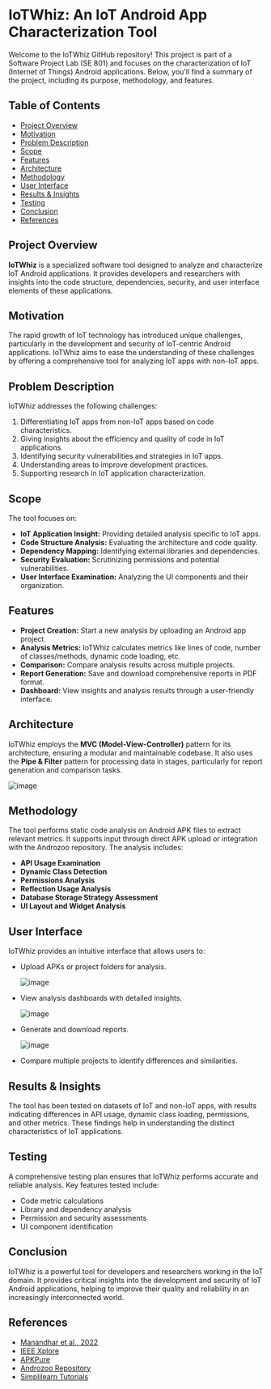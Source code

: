 # IoTWhiz: An IoT Android App Characterization Tool

Welcome to the IoTWhiz GitHub repository! This project is part of a Software Project Lab (SE 801) and focuses on the characterization of IoT (Internet of Things) Android applications. Below, you'll find a summary of the project, including its purpose, methodology, and features.

## Table of Contents

- [Project Overview](#project-overview)
- [Motivation](#motivation)
- [Problem Description](#problem-description)
- [Scope](#scope)
- [Features](#features)
- [Architecture](#architecture)
- [Methodology](#methodology)
- [User Interface](#user-interface)
- [Results & Insights](#results--insights)
- [Testing](#testing)
- [Conclusion](#conclusion)
- [References](#references)

## Project Overview

**IoTWhiz** is a specialized software tool designed to analyze and characterize IoT Android applications. It provides developers and researchers with insights into the code structure, dependencies, security, and user interface elements of these applications.

## Motivation

The rapid growth of IoT technology has introduced unique challenges, particularly in the development and security of IoT-centric Android applications. IoTWhiz aims to ease the understanding of these challenges by offering a comprehensive tool for analyzing IoT apps with non-IoT apps.

## Problem Description

IoTWhiz addresses the following challenges:
1. Differentiating IoT apps from non-IoT apps based on code characteristics.
2. Giving insights about the efficiency and quality of code in IoT applications.
3. Identifying security vulnerabilities and strategies in IoT apps.
4. Understanding areas to improve development practices.
5. Supporting research in IoT application characterization.

## Scope

The tool focuses on:
- **IoT Application Insight:** Providing detailed analysis specific to IoT apps.
- **Code Structure Analysis:** Evaluating the architecture and code quality.
- **Dependency Mapping:** Identifying external libraries and dependencies.
- **Security Evaluation:** Scrutinizing permissions and potential vulnerabilities.
- **User Interface Examination:** Analyzing the UI components and their organization.

## Features

- **Project Creation:** Start a new analysis by uploading an Android app project.
- **Analysis Metrics:** IoTWhiz calculates metrics like lines of code, number of classes/methods, dynamic code loading, etc.
- **Comparison:** Compare analysis results across multiple projects.
- **Report Generation:** Save and download comprehensive reports in PDF format.
- **Dashboard:** View insights and analysis results through a user-friendly interface.

## Architecture

IoTWhiz employs the **MVC (Model-View-Controller)** pattern for its architecture, ensuring a modular and maintainable codebase. It also uses the **Pipe & Filter** pattern for processing data in stages, particularly for report generation and comparison tasks.

![image](https://github.com/user-attachments/assets/6ccae7ba-9895-4ab9-92f6-4c46b0c58955)

## Methodology

The tool performs static code analysis on Android APK files to extract relevant metrics. It supports input through direct APK upload or integration with the Androzoo repository. The analysis includes:
- **API Usage Examination**
- **Dynamic Class Detection**
- **Permissions Analysis**
- **Reflection Usage Analysis**
- **Database Storage Strategy Assessment**
- **UI Layout and Widget Analysis**

## User Interface

IoTWhiz provides an intuitive interface that allows users to:
- Upload APKs or project folders for analysis.
  
  ![image](https://github.com/user-attachments/assets/0ec7dcc1-e27c-4297-9545-da0c7419edbf)

- View analysis dashboards with detailed insights.
  
  ![image](https://github.com/user-attachments/assets/ba8150f0-ad6a-456e-ba8b-1d3f641a76fa)

- Generate and download reports.
  
  ![image](https://github.com/user-attachments/assets/807d01c1-fb76-4d71-99d9-a5bd2f8697cc)

- Compare multiple projects to identify differences and similarities.

## Results & Insights

The tool has been tested on datasets of IoT and non-IoT apps, with results indicating differences in API usage, dynamic class loading, permissions, and other metrics. These findings help in understanding the distinct characteristics of IoT applications.

## Testing

A comprehensive testing plan ensures that IoTWhiz performs accurate and reliable analysis. Key features tested include:
- Code metric calculations
- Library and dependency analysis
- Permission and security assessments
- UI component identification

## Conclusion

IoTWhiz is a powerful tool for developers and researchers working in the IoT domain. It provides critical insights into the development and security of IoT Android applications, helping to improve their quality and reliability in an increasingly interconnected world.

## References

- [Manandhar et al., 2022](https://www.adwaitnadkarni.com/downloads/manandhar-ccs22.pdf)
- [IEEE Xplore](https://ieeexplore.ieee.org/stamp/stamp.jsp?arnumber=8986632)
- [APKPure](https://m.apkpure.com/#google_vignette)
- [Androzoo Repository](https://androzoo.uni.lu/)
- [Simplilearn Tutorials](https://www.simplilearn.com)
